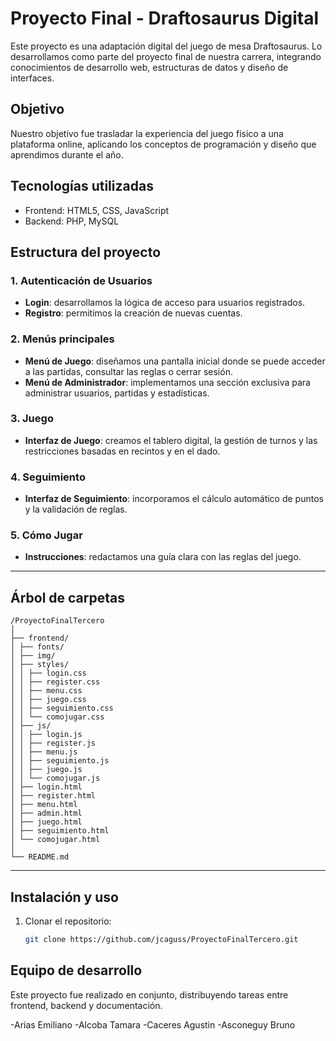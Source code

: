 # Proyecto Final - Draftosaurus Digital

Este proyecto es una adaptación digital del juego de mesa Draftosaurus. Lo desarrollamos como parte del proyecto final de nuestra carrera, integrando conocimientos de desarrollo web, estructuras de datos y diseño de interfaces.

## Objetivo

Nuestro objetivo fue trasladar la experiencia del juego físico a una plataforma online, aplicando los conceptos de programación y diseño que aprendimos durante el año.

## Tecnologías utilizadas

- Frontend: HTML5, CSS, JavaScript
- Backend: PHP, MySQL

## Estructura del proyecto

### 1. Autenticación de Usuarios

- **Login**: desarrollamos la lógica de acceso para usuarios registrados.
- **Registro**: permitimos la creación de nuevas cuentas.

### 2. Menús principales

- **Menú de Juego**: diseñamos una pantalla inicial donde se puede acceder a las partidas, consultar las reglas o cerrar sesión.
- **Menú de Administrador**: implementamos una sección exclusiva para administrar usuarios, partidas y estadísticas.

### 3. Juego

- **Interfaz de Juego**: creamos el tablero digital, la gestión de turnos y las restricciones basadas en recintos y en el dado.

### 4. Seguimiento

- **Interfaz de Seguimiento**: incorporamos el cálculo automático de puntos y la validación de reglas.

### 5. Cómo Jugar

- **Instrucciones**: redactamos una guía clara con las reglas del juego.

---

## Árbol de carpetas

```
/ProyectoFinalTercero
│
├── frontend/
│ ├── fonts/
│ ├── img/
│ ├── styles/
│ │ ├── login.css
│ │ ├── register.css
│ │ ├── menu.css
│ │ ├── juego.css
│ │ ├── seguimiento.css
│ │ └── comojugar.css
│ ├── js/
│ │ ├── login.js
│ │ ├── register.js
│ │ ├── menu.js
│ │ ├── seguimiento.js
│ │ ├── juego.js
│ │ └── comojugar.js
│ ├── login.html
│ ├── register.html
│ ├── menu.html
│ ├── admin.html
│ ├── juego.html
│ ├── seguimiento.html
│ └── comojugar.html
│
└── README.md
```

---

## Instalación y uso

1. Clonar el repositorio:
   ```bash
   git clone https://github.com/jcaguss/ProyectoFinalTercero.git
   ```

## Equipo de desarrollo

Este proyecto fue realizado en conjunto, distribuyendo tareas entre frontend, backend y documentación.

-Arias Emiliano
-Alcoba Tamara
-Caceres Agustin
-Asconeguy Bruno
